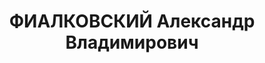 ---
title: ФИАЛКОВСКИЙ Александр Владимирович
description: '1901 р., м. Миколаїв, поляк, з робітників, позапартійний, освіта вища,
  начальник машинно-шляхової станції Сталінської залізниці.

  31.10.1937 р.звинувачений у належності до к/рев. організації, розстріляний 01.11.1937
  р.

  Реабілітований 28.05.1964 р.'
---